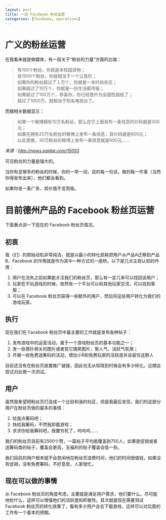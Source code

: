 ```yaml
---
layout: post
title: 一段 Facebook 粉丝运营
categories: [facebook, operations]
---
```


# 广义的粉丝运营

在我看来就是做媒体，有一段关于“粉丝的力量”方面的比喻：

> 有100个粉丝，你就是本校园读物；  
> 有1000个粉丝，你就相当于一个公告栏；  
> 如果你的粉丝超过了１万个，你就是一本时尚杂志；  
> 如果超过了10万个，你就是一份生活都市报；  
> 如果超过了100万个，恭喜你，你已经晋升为全国性报纸了；  
> 超过了1000万，就相当于知名电视台了。

而据相关数据显示：

> 如果一个微博拥有10万名粉丝，那么在它上面发布一条信息的价码就是300元；    
> 如果在拥有20万名粉丝的微博上发布一条信息，其价码就是600元；  
> 以此类推，30万粉丝的微博上发布一条信息就是900元……

*来源：http://news.paidai.com/15053*

可见粉丝的力量是强大的。

当你有足够多的粉丝的时候，你的一举一动，说的每一句话，做的每一件事（当然你得发布出来），他们都会看到。

如果你发一条广告，其价值不言而喻。

# 目前德州产品的 Facebook 粉丝页运营

下面重点讲一下现在的 Facebook 粉丝页情况。

## 初衷

我（们）的原始动机非常纯洁，就是以最小的转化损耗把用户从产品A迁移到产品B，Facebook 的作用就是作为其中一种方式的一座桥。以下是几点主观认知的作用：

1. 用户在流失之前如果能关注我们的粉丝页，那么有一定几率可以找回该用户；
2. 玩家在不玩游戏的时候，依然有一个平台可以和其他玩家交流，可以找到客服；
3. 可以在 Facebook 粉丝页获得一些额外的用户，然后将这些用户转化为我们的游戏玩家。

## 执行

现在我们在 Facebook 粉丝页中最主要的工作就是发布各种帖子：

1. 发布游戏中的运营活动，属于一个游戏粉丝页的基本功能之一；
2. 发一些德扑相关的图片或者其它搞笑图片，聚人气，活跃气氛用；
3. 开展一些免费送筹码的活动，增加小R和免费玩家的活跃度并且留住这群人

目前还没有在粉丝页放置推广链接，因此也无从知晓到时候会有多少转化。近期会尝试对此做一次测试。

## 用户

虽然我希望把粉丝页打造成一个比较和谐的社区，但是我最后发现，我们的这部分用户在粉丝页做的最多的事情：

1. 给我点筹码吧；
2. 快给我筹码，不然我卸载游戏；
3. 求求你给我筹码吧，我要穷死了，呜呜呜……

我们的粉丝页目前有2500个赞，一篇帖子平均能覆盖到750人，如果是促销或者送筹码类的帖子，覆盖会更高，无福利的帖子覆盖会低一些。

我们目前的用户根本就不会悠闲地在粉丝页浪费时间，他们的时间很值钱，如果没有促销，没有免费筹码，不好意思，人家很忙。

## 现在可以做的事情

从 Facebook 粉丝页的角度考虑，主要就是满足用户需求，他们要什么，尽可能地给什么，这样可以增强他们的活跃度和积极性。其次就是现在需要测试 Facebook 粉丝页的转化效果了，看有多少用户会去下载游戏，这样可以对后面的工作有一个基本的预期。